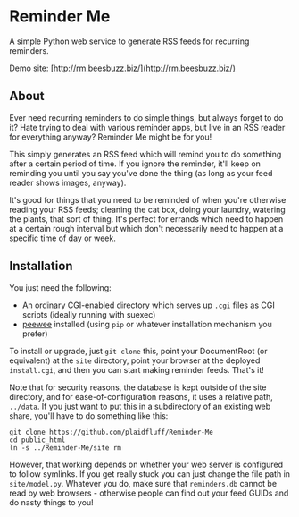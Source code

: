 # Reminder Me

A simple Python web service to generate RSS feeds for recurring
reminders.

Demo site: [http://rm.beesbuzz.biz/](http://rm.beesbuzz.biz/)

## About

Ever need recurring reminders to do simple things, but always forget
to do it? Hate trying to deal with various reminder apps, but live in
an RSS reader for everything anyway?  Reminder Me might be for you!

This simply generates an RSS feed which will remind you to do
something after a certain period of time.  If you ignore the reminder,
it'll keep on reminding you until you say you've done the thing (as
long as your feed reader shows images, anyway).

It's good for things that you need to be reminded of when you're
otherwise reading your RSS feeds; cleaning the cat box, doing your
laundry, watering the plants, that sort of thing.  It's perfect for
errands which need to happen at a certain rough interval but which
don't necessarily need to happen at a specific time of day or week.

## Installation

You just need the following:

* An ordinary CGI-enabled directory which serves up `.cgi` files as
  CGI scripts (ideally running with suexec)
* [peewee](https://github.com/coleifer/peewee) installed (using `pip`
  or whatever installation mechanism you prefer)

To install or upgrade, just `git clone` this, point your DocumentRoot
(or equivalent) at the `site` directory, point your browser at the
deployed `install.cgi`, and then you can start making reminder
feeds. That's it!

Note that for security reasons, the database is kept outside of the
site directory, and for ease-of-configuration reasons, it uses a
relative path, `../data`. If you just want to put this in a
subdirectory of an existing web share, you'll have to do something
like this:

    git clone https://github.com/plaidfluff/Reminder-Me
    cd public_html
    ln -s ../Reminder-Me/site rm

However, that working depends on whether your web server is configured
to follow symlinks.  If you get really stuck you can just change the
file path in `site/model.py`. Whatever you do, make sure that
`reminders.db` cannot be read by web browsers - otherwise people can
find out your feed GUIDs and do nasty things to you!
